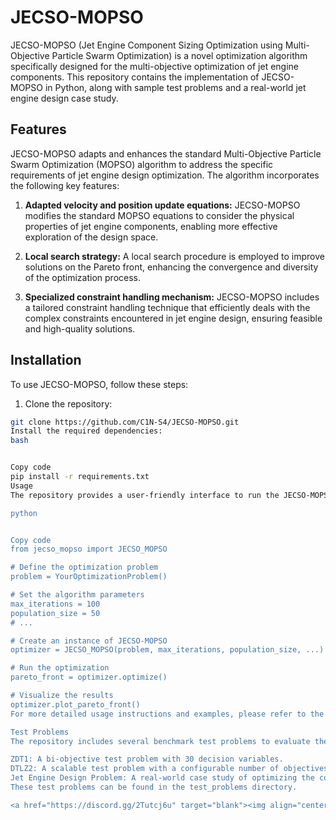 # JECSO-MOPSO

JECSO-MOPSO (Jet Engine Component Sizing Optimization using Multi-Objective Particle Swarm Optimization) is a novel optimization algorithm specifically designed for the multi-objective optimization of jet engine components. This repository contains the implementation of JECSO-MOPSO in Python, along with sample test problems and a real-world jet engine design case study.

## Features

JECSO-MOPSO adapts and enhances the standard Multi-Objective Particle Swarm Optimization (MOPSO) algorithm to address the specific requirements of jet engine design optimization. The algorithm incorporates the following key features:

1. **Adapted velocity and position update equations:** JECSO-MOPSO modifies the standard MOPSO equations to consider the physical properties of jet engine components, enabling more effective exploration of the design space.

2. **Local search strategy:** A local search procedure is employed to improve solutions on the Pareto front, enhancing the convergence and diversity of the optimization process.

3. **Specialized constraint handling mechanism:** JECSO-MOPSO includes a tailored constraint handling technique that efficiently deals with the complex constraints encountered in jet engine design, ensuring feasible and high-quality solutions.

## Installation

To use JECSO-MOPSO, follow these steps:

1. Clone the repository:
  ```bash
  git clone https://github.com/C1N-S4/JECSO-MOPSO.git
Install the required dependencies:
bash


Copy code
pip install -r requirements.txt
Usage
The repository provides a user-friendly interface to run the JECSO-MOPSO algorithm on various optimization problems. Here's a basic example:

python


Copy code
from jecso_mopso import JECSO_MOPSO

# Define the optimization problem
problem = YourOptimizationProblem()

# Set the algorithm parameters
max_iterations = 100
population_size = 50
# ...

# Create an instance of JECSO-MOPSO
optimizer = JECSO_MOPSO(problem, max_iterations, population_size, ...)

# Run the optimization
pareto_front = optimizer.optimize()

# Visualize the results
optimizer.plot_pareto_front()
For more detailed usage instructions and examples, please refer to the documentation.

Test Problems
The repository includes several benchmark test problems to evaluate the performance of JECSO-MOPSO:

ZDT1: A bi-objective test problem with 30 decision variables.
DTLZ2: A scalable test problem with a configurable number of objectives.
Jet Engine Design Problem: A real-world case study of optimizing the component sizes of a turbofan engine.
These test problems can be found in the test_problems directory.

<a href="https://discord.gg/2Tutcj6u" target="blank"><img align="center" src="https://raw.githubusercontent.com/tandpfun/skill-icons/main/icons/Discord.svg" height="30" width="40" /></a>

